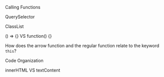 Calling Functions

QuerySelector

ClassList

() => {} VS function() {}

How does the arrow function and the regular function relate to the keyword `this`?

Code Organization

innerHTML VS textContent
